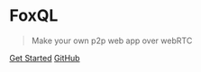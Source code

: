 # FoxQL

> Make your own p2p web app over webRTC

[Get Started](quickstart)
[GitHub](https://github.com/foxql)